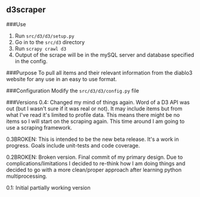 d3scraper
---------

###Use
1. Run `src/d3/d3/setup.py`
1. Go in to the `src/d3` directory
1. Run `scrapy crawl d3`
1. Output of the scrape will be in the mySQL server and database specified in the config.

###Purpose
To pull all items and their relevant information from the diablo3 website for any use in an easy to use format.

###Configuration
Modify the `src/d3/d3/config.py` file

###Versions
0.4: Changed my mind of things again. Word of a D3 API was out (but I wasn't sure if it was real or not). It may include items but from what I've read it's limited to profile data. This means there might be no items so I will start on the scraping again. This time around I am going to use a scraping framework.
 
0.3BROKEN: This is intended to be the new beta release. It's a work in progress. Goals include unit-tests and code coverage.

0.2BROKEN: Broken version. Final commit of my primary design. Due to complications/limitations I decided to re-think how I am doing things and decided to go with a more clean/proper approach after learning python multiprocessing.

0.1: Initial partially working version